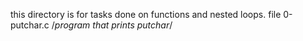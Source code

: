 this directory is for tasks done on functions and nested loops.
file 0-putchar.c /*program that prints putchar*/

